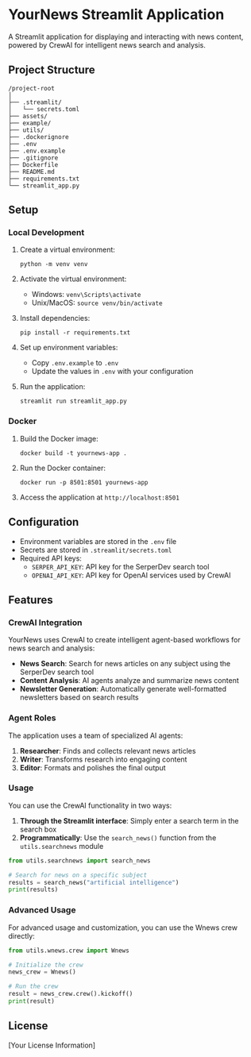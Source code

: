 # YourNews Streamlit Application

A Streamlit application for displaying and interacting with news content, powered by CrewAI for intelligent news search and analysis.

## Project Structure

```
/project-root
│
├── .streamlit/
│   └── secrets.toml
├── assets/
├── example/
├── utils/
├── .dockerignore
├── .env
├── .env.example
├── .gitignore
├── Dockerfile
├── README.md
├── requirements.txt
└── streamlit_app.py
```

## Setup

### Local Development

1. Create a virtual environment:
   ```
   python -m venv venv
   ```

2. Activate the virtual environment:
   - Windows: `venv\Scripts\activate`
   - Unix/MacOS: `source venv/bin/activate`

3. Install dependencies:
   ```
   pip install -r requirements.txt
   ```

4. Set up environment variables:
   - Copy `.env.example` to `.env`
   - Update the values in `.env` with your configuration

5. Run the application:
   ```
   streamlit run streamlit_app.py
   ```

### Docker

1. Build the Docker image:
   ```
   docker build -t yournews-app .
   ```

2. Run the Docker container:
   ```
   docker run -p 8501:8501 yournews-app
   ```

3. Access the application at `http://localhost:8501`

## Configuration

- Environment variables are stored in the `.env` file
- Secrets are stored in `.streamlit/secrets.toml`
- Required API keys:
  - `SERPER_API_KEY`: API key for the SerperDev search tool
  - `OPENAI_API_KEY`: API key for OpenAI services used by CrewAI

## Features

### CrewAI Integration

YourNews uses CrewAI to create intelligent agent-based workflows for news search and analysis:

- **News Search**: Search for news articles on any subject using the SerperDev search tool
- **Content Analysis**: AI agents analyze and summarize news content
- **Newsletter Generation**: Automatically generate well-formatted newsletters based on search results

### Agent Roles

The application uses a team of specialized AI agents:

1. **Researcher**: Finds and collects relevant news articles
2. **Writer**: Transforms research into engaging content
3. **Editor**: Formats and polishes the final output

### Usage

You can use the CrewAI functionality in two ways:

1. **Through the Streamlit interface**: Simply enter a search term in the search box
2. **Programmatically**: Use the `search_news()` function from the `utils.searchnews` module

```python
from utils.searchnews import search_news

# Search for news on a specific subject
results = search_news("artificial intelligence")
print(results)
```

### Advanced Usage

For advanced usage and customization, you can use the Wnews crew directly:

```python
from utils.wnews.crew import Wnews

# Initialize the crew
news_crew = Wnews()

# Run the crew
result = news_crew.crew().kickoff()
print(result)
```

## License

[Your License Information]
